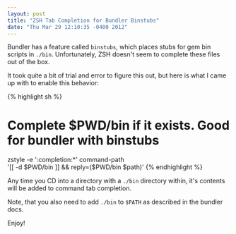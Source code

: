```yaml
---
layout: post
title: "ZSH Tab Completion for Bundler Binstubs"
date: "Thu Mar 29 12:10:35 -0400 2012"
---
```


Bundler has a feature called `binstubs`, which places stubs for gem bin
scripts in `./bin`. Unfortunately, ZSH doesn't seem to complete these files
out of the box.

It took quite a bit of trial and error to figure this out, but here is what I
came up with to enable this behavior:

{% highlight sh %}
# Complete $PWD/bin if it exists. Good for bundler with binstubs
zstyle -e ':completion:*' command-path \
  '[[ -d $PWD/bin ]] && reply=($PWD/bin $path)'
{% endhighlight %}

Any time you CD into a directory with a `./bin` directory within, it's
contents will be added to command tab completion.

Note, that you also need to add `./bin` to `$PATH` as described in the bundler
docs.

Enjoy!
